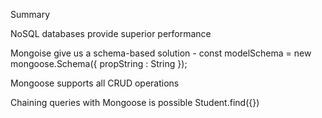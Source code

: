 Summary 

NoSQL databases provide superior performance

Mongoise give us a schema-based solution - 
const modelSchema = new mongoose.Schema({ propString : String  });

Mongoose supports all CRUD operations

Chaining queries with Mongoose is possible
Student.find({})

